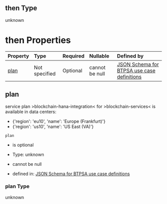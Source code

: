 ## then Type

unknown

# then Properties

| Property      | Type          | Required | Nullable       | Defined by                                                                                                                                                                                                                                      |
| :------------ | :------------ | :------- | :------------- | :---------------------------------------------------------------------------------------------------------------------------------------------------------------------------------------------------------------------------------------------- |
| [plan](#plan) | Not specified | Optional | cannot be null | [JSON Schema for BTPSA use case definitions](btpsa-usecase-properties-services-items-allof-1-then-allof-14-then-allof-0-then-properties-plan.md "undefined#/properties/services/items/allOf/1/then/allOf/14/then/allOf/0/then/properties/plan") |

## plan

service plan >blockchain-hana-integration< for >blockchain-services< is available in data centers:

*   {'region': 'eu10', 'name': 'Europe (Frankfurt)'}
*   {'region': 'us10', 'name': 'US East (VA)'}

`plan`

*   is optional

*   Type: unknown

*   cannot be null

*   defined in: [JSON Schema for BTPSA use case definitions](btpsa-usecase-properties-services-items-allof-1-then-allof-14-then-allof-0-then-properties-plan.md "undefined#/properties/services/items/allOf/1/then/allOf/14/then/allOf/0/then/properties/plan")

### plan Type

unknown
